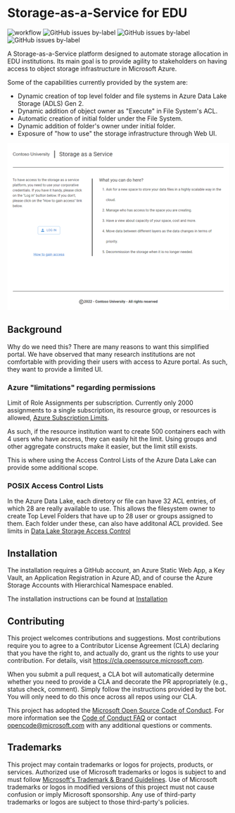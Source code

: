 # Storage-as-a-Service for EDU

![workflow](https://github.com/microsoft/storage-as-a-service/actions/workflows/azure-swa-deploy.yml/badge.svg)
![GitHub issues by-label](https://img.shields.io/github/issues/microsoft/storage-as-a-service/enhancement?label=enhancement%20issues)
![GitHub issues by-label](https://img.shields.io/github/issues/microsoft/storage-as-a-service/bug?label=bug%20issues)
![GitHub issues by-label](https://img.shields.io/github/issues/microsoft/storage-as-a-service/documentation?label=docs%20issues)

A Storage-as-a-Service platform designed to automate storage allocation in EDU institutions. Its main goal is to provide agility to stakeholders on having access to object storage infrastructure in Microsoft Azure.

Some of the capabilities currently provided by the system are:

* Dynamic creation of top level folder and file systems in Azure Data Lake Storage (ADLS) Gen 2.
* Dynamic addition of object owner as "Execute" in File System's ACL.
* Automatic creation of initial folder under the File System.
* Dynamic addition of folder's owner under initial folder.
* Exposure of "how to use" the storage infrastructure through Web UI.

![image](/docs/assets/sas-welcome-page.png)

## Background

Why do we need this? There are many reasons to want this simplified portal. We have observed that many research institutions are not comfortable with providing their users with access to Azure portal. As such, they want to provide a limited UI.

### Azure "limitations" regarding permissions

Limit of Role Assignments per subscription. Currently only 2000 assignments to a single subscription, its resource group, or resources is allowed, [Azure Subscription Limits](https://docs.microsoft.com/en-us/azure/azure-resource-manager/management/azure-subscription-service-limits#azure-rbac-limits).

As such, if the resource institution want to create 500 containers each with 4 users who have access, they can easily hit the limit. Using groups and other aggregate constructs make it easier, but the limit still exists.

This is where using the Access Control Lists of the Azure Data Lake can provide some additional scope.

### POSIX Access Control Lists

In the Azure Data Lake, each diretory or file can have 32 ACL entries, of which 28 are really available to use. This allows the filesystem owner to create Top Level Folders that have up to 28 user or groups assigned to them. Each folder under these, can also have additonal ACL provided. See limits in [Data Lake Storage Access Control](https://docs.microsoft.com/en-us/azure/storage/blobs/data-lake-storage-access-control#what-are-the-limits-for-azure-role-assignments-and-acl-entries)

## Installation

The installation requires a GitHub account, an Azure Static Web App, a Key Vault, an Application Registration in Azure AD, and of course the Azure Storage Accounts with Hierarchical Namespace enabled.

The installation instructions can be found at [Installation](/docs/Installation.md)

## Contributing

This project welcomes contributions and suggestions.  Most contributions require you to agree to a
Contributor License Agreement (CLA) declaring that you have the right to, and actually do, grant us
the rights to use your contribution. For details, visit <https://cla.opensource.microsoft.com>.

When you submit a pull request, a CLA bot will automatically determine whether you need to provide
a CLA and decorate the PR appropriately (e.g., status check, comment). Simply follow the instructions
provided by the bot. You will only need to do this once across all repos using our CLA.

This project has adopted the [Microsoft Open Source Code of Conduct](https://opensource.microsoft.com/codeofconduct/).
For more information see the [Code of Conduct FAQ](https://opensource.microsoft.com/codeofconduct/faq/) or
contact [opencode@microsoft.com](mailto:opencode@microsoft.com) with any additional questions or comments.

## Trademarks

This project may contain trademarks or logos for projects, products, or services. Authorized use of Microsoft
trademarks or logos is subject to and must follow
[Microsoft's Trademark & Brand Guidelines](https://www.microsoft.com/en-us/legal/intellectualproperty/trademarks/usage/general).
Use of Microsoft trademarks or logos in modified versions of this project must not cause confusion or imply Microsoft sponsorship.
Any use of third-party trademarks or logos are subject to those third-party's policies.
